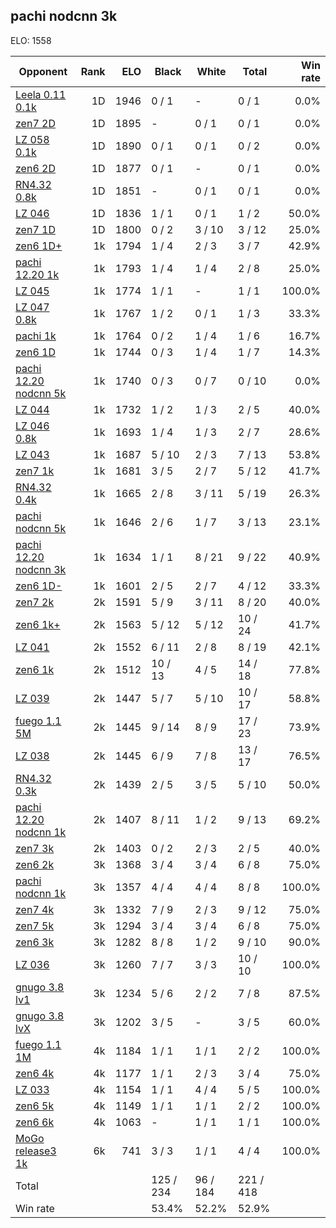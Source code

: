 ## pachi nodcnn 3k ##

ELO: 1558

Opponent | Rank | ELO | Black | White | Total | Win rate
---------|-----:|----:|-------|-------|-------|-------:
[Leela 0.11 0.1k](Leela%200.11%200.1k.md) | 1D | 1946 | 0 / 1 | - | 0 / 1 | 0.0%
[zen7 2D](zen7%202D.md) | 1D | 1895 | - | 0 / 1 | 0 / 1 | 0.0%
[LZ 058 0.1k](LZ%20058%200.1k.md) | 1D | 1890 | 0 / 1 | 0 / 1 | 0 / 2 | 0.0%
[zen6 2D](zen6%202D.md) | 1D | 1877 | 0 / 1 | - | 0 / 1 | 0.0%
[RN4.32 0.8k](RN4.32%200.8k.md) | 1D | 1851 | - | 0 / 1 | 0 / 1 | 0.0%
[LZ 046](LZ%20046.md) | 1D | 1836 | 1 / 1 | 0 / 1 | 1 / 2 | 50.0%
[zen7 1D](zen7%201D.md) | 1D | 1800 | 0 / 2 | 3 / 10 | 3 / 12 | 25.0%
[zen6 1D+](zen6%201D+.md) | 1k | 1794 | 1 / 4 | 2 / 3 | 3 / 7 | 42.9%
[pachi 12.20 1k](pachi%2012.20%201k.md) | 1k | 1793 | 1 / 4 | 1 / 4 | 2 / 8 | 25.0%
[LZ 045](LZ%20045.md) | 1k | 1774 | 1 / 1 | - | 1 / 1 | 100.0%
[LZ 047 0.8k](LZ%20047%200.8k.md) | 1k | 1767 | 1 / 2 | 0 / 1 | 1 / 3 | 33.3%
[pachi 1k](pachi%201k.md) | 1k | 1764 | 0 / 2 | 1 / 4 | 1 / 6 | 16.7%
[zen6 1D](zen6%201D.md) | 1k | 1744 | 0 / 3 | 1 / 4 | 1 / 7 | 14.3%
[pachi 12.20 nodcnn 5k](pachi%2012.20%20nodcnn%205k.md) | 1k | 1740 | 0 / 3 | 0 / 7 | 0 / 10 | 0.0%
[LZ 044](LZ%20044.md) | 1k | 1732 | 1 / 2 | 1 / 3 | 2 / 5 | 40.0%
[LZ 046 0.8k](LZ%20046%200.8k.md) | 1k | 1693 | 1 / 4 | 1 / 3 | 2 / 7 | 28.6%
[LZ 043](LZ%20043.md) | 1k | 1687 | 5 / 10 | 2 / 3 | 7 / 13 | 53.8%
[zen7 1k](zen7%201k.md) | 1k | 1681 | 3 / 5 | 2 / 7 | 5 / 12 | 41.7%
[RN4.32 0.4k](RN4.32%200.4k.md) | 1k | 1665 | 2 / 8 | 3 / 11 | 5 / 19 | 26.3%
[pachi nodcnn 5k](pachi%20nodcnn%205k.md) | 1k | 1646 | 2 / 6 | 1 / 7 | 3 / 13 | 23.1%
[pachi 12.20 nodcnn 3k](pachi%2012.20%20nodcnn%203k.md) | 1k | 1634 | 1 / 1 | 8 / 21 | 9 / 22 | 40.9%
[zen6 1D-](zen6%201D-.md) | 1k | 1601 | 2 / 5 | 2 / 7 | 4 / 12 | 33.3%
[zen7 2k](zen7%202k.md) | 2k | 1591 | 5 / 9 | 3 / 11 | 8 / 20 | 40.0%
[zen6 1k+](zen6%201k+.md) | 2k | 1563 | 5 / 12 | 5 / 12 | 10 / 24 | 41.7%
[LZ 041](LZ%20041.md) | 2k | 1552 | 6 / 11 | 2 / 8 | 8 / 19 | 42.1%
[zen6 1k](zen6%201k.md) | 2k | 1512 | 10 / 13 | 4 / 5 | 14 / 18 | 77.8%
[LZ 039](LZ%20039.md) | 2k | 1447 | 5 / 7 | 5 / 10 | 10 / 17 | 58.8%
[fuego 1.1 5M](fuego%201.1%205M.md) | 2k | 1445 | 9 / 14 | 8 / 9 | 17 / 23 | 73.9%
[LZ 038](LZ%20038.md) | 2k | 1445 | 6 / 9 | 7 / 8 | 13 / 17 | 76.5%
[RN4.32 0.3k](RN4.32%200.3k.md) | 2k | 1439 | 2 / 5 | 3 / 5 | 5 / 10 | 50.0%
[pachi 12.20 nodcnn 1k](pachi%2012.20%20nodcnn%201k.md) | 2k | 1407 | 8 / 11 | 1 / 2 | 9 / 13 | 69.2%
[zen7 3k](zen7%203k.md) | 2k | 1403 | 0 / 2 | 2 / 3 | 2 / 5 | 40.0%
[zen6 2k](zen6%202k.md) | 3k | 1368 | 3 / 4 | 3 / 4 | 6 / 8 | 75.0%
[pachi nodcnn 1k](pachi%20nodcnn%201k.md) | 3k | 1357 | 4 / 4 | 4 / 4 | 8 / 8 | 100.0%
[zen7 4k](zen7%204k.md) | 3k | 1332 | 7 / 9 | 2 / 3 | 9 / 12 | 75.0%
[zen7 5k](zen7%205k.md) | 3k | 1294 | 3 / 4 | 3 / 4 | 6 / 8 | 75.0%
[zen6 3k](zen6%203k.md) | 3k | 1282 | 8 / 8 | 1 / 2 | 9 / 10 | 90.0%
[LZ 036](LZ%20036.md) | 3k | 1260 | 7 / 7 | 3 / 3 | 10 / 10 | 100.0%
[gnugo 3.8 lv1](gnugo%203.8%20lv1.md) | 3k | 1234 | 5 / 6 | 2 / 2 | 7 / 8 | 87.5%
[gnugo 3.8 lvX](gnugo%203.8%20lvX.md) | 3k | 1202 | 3 / 5 | - | 3 / 5 | 60.0%
[fuego 1.1 1M](fuego%201.1%201M.md) | 4k | 1184 | 1 / 1 | 1 / 1 | 2 / 2 | 100.0%
[zen6 4k](zen6%204k.md) | 4k | 1177 | 1 / 1 | 2 / 3 | 3 / 4 | 75.0%
[LZ 033](LZ%20033.md) | 4k | 1154 | 1 / 1 | 4 / 4 | 5 / 5 | 100.0%
[zen6 5k](zen6%205k.md) | 4k | 1149 | 1 / 1 | 1 / 1 | 2 / 2 | 100.0%
[zen6 6k](zen6%206k.md) | 4k | 1063 | - | 1 / 1 | 1 / 1 | 100.0%
[MoGo release3 1k](MoGo%20release3%201k.md) | 6k | 741 | 3 / 3 | 1 / 1 | 4 / 4 | 100.0%
Total | | | 125 / 234 | 96 / 184 | 221 / 418 | 
Win rate| | | 53.4% | 52.2% | 52.9% | 
